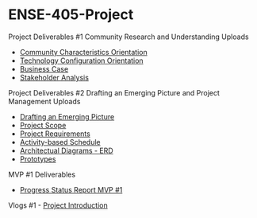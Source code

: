 # ENSE-405-Project

Project Deliverables #1
Community Research and Understanding Uploads
- [Community Characteristics Orientation](https://github.com/kmn999/ENSE-405-Project/blob/main/P01%20-%20405%20-%20Activity%20-%20Community%20characteristics%20%20orientation.pdf)
- [Technology Configuration Orientation](https://github.com/kmn999/ENSE-405-Project/blob/main/P02%20-%20405%20-%20Activity%20-%20Technology%20configuration%20inventory.pdf)
- [Business Case](https://github.com/kmn999/ENSE-405-Project/blob/main/P03%20-%20405%20-%20Activity%20-%20Business%20Case.pdf)
- [Stakeholder Analysis](https://github.com/kmn999/ENSE-405-Project/blob/main/P04%20-%20405%20-%20Activity%20-%20Stakeholder%20Analysis.pdf)


Project Deliverables #2
Drafting an Emerging Picture and Project Management Uploads
- [Drafting an Emerging Picture](https://github.com/kmn999/ENSE-405-Project/blob/main/P05%20-%20405%20-%20Activity%20-%20Drafting%20an%20emerging%20picture.pdf)
- [Project Scope](https://github.com/kmn999/ENSE-405-Project/blob/main/P06%20-%20405%20-%20Activity%20-%20Project%20Scope%20Statement.pdf)
- [Project Requirements](https://github.com/kmn999/ENSE-405-Project/blob/main/P07%20-%20405%20-%20Activity%20-%20Project%20Requirements.pdf)
- [Activity-based Schedule](https://github.com/kmn999/ENSE-405-Project/blob/main/P08%20-%20405%20-%20Activity%20-%20Activity-Based%20Schedule.pdf)
- [Architectual Diagrams - ERD](SOLARSHARE_ERM.drawio.pdf)
- [Prototypes](ENSE405_prototyping.pdf)

MVP #1 Deliverables
- [Progress Status Report MVP #1](https://github.com/kmn999/ENSE-405-Project/blob/main/P09%20-%20405%20-%20Project%20Status%20Report%20MVP_1.pdf)


Vlogs
#1 - [Project Introduction](https://youtu.be/guHlk-S1XM8)
